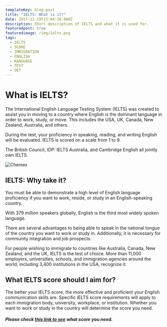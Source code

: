 ```yaml
---
templateKey: blog-post
title: "IELTS: What is it?"
date: 2017-12-19T15:04:10.000Z
description: Short description of IELTS and what it is used for.
featuredpost: true
featuredimage: /img/ielts.png
tags:
  - IELTS
  - SCORE
  - IMMIGRATION
  - ENGLISH
  - KANGUAGE
  - TEST
  - OET
---
```

# What is IELTS?

The International English Language Testing System (IELTS) was created to assist you in moving to a country where English is the dominant language in order to work, study, or move. This includes the USA, UK, Canada, New Zealand, Australia, and others.

During the test, your proficiency in speaking, reading, and writing English will be evaluated. IELTS is scored on a scale from 1 to 9.

The British Council, IDP: IELTS Australia, and Cambridge English all jointly own IELTS.

![Chemex](/img/ielts.png)

## IELTS: Why take it?

You must be able to demonstrate a high level of English language proficiency if you want to work, reside, or study in an English-speaking country.

With 379 million speakers globally, English is the third most widely spoken language.

There are several advantages to being able to speak in the national tongue of the country you want to work or study in. Additionally, it is necessary for community integration and job prospects.

For people wishing to immigrate to countries like Australia, Canada, New Zealand, and the UK, IELTS is the test of choice. More than 11,000 employers, universities, schools, and immigration agencies around the world, including 3,400 institutions in the USA, recognize it.

## What IELTS score should I aim for?


The better your IELTS score, the more effective and proficient your English communication skills are. Specific IELTS score requirements will apply to each immigration body, university, workplace, or institution. Whether you want to work or study in the country will determine the score you need.

##### Please check [this link to see](https://www.ielts.org/about-ielts/who-accepts-ielts-scores) what score you need.